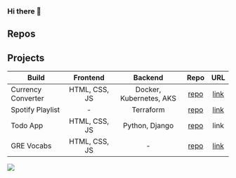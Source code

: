 ### Hi there 👋

<!-- # All My Projects

All of [Vidya's](https://vidyart29.github.io/) projects. -->

## Repos

<!---
|  Working Repo |  Repo urls |
| ------------- |------------- |
|  DevOps-and-CloudNative-Projects | [link](https://github.com/Vidyart29/DevOps-and-CloudNative-Projects)   |
|AWS | [link](https://github.com/Vidyart29/AWS)|
| DevOps  | [link](https://github.com/Vidyart29/DevOps)  |
| Portfolio  | [link](https://github.com/Vidyart29/vidyart29.github.io)  |
| | 
-->
## Projects
| Build   |   Frontend | Backend | Repo | URL |
| --------- | :------------------------------------------------: |:------------------------------------------------: | :------------------------------------------------: | :------------------------------------------------: | 
| Currency Converter | HTML, CSS, JS   | Docker, Kubernetes, AKS | [repo](https://github.com/Vidyart29/currencyAks) | [link](https://www.linkedin.com/posts/vidyarautela_im-delighted-to-share-that-ive-successfully-activity-7185212742734131202-soRx?utm_source=share&utm_medium=member_desktop) | 
| Spotify Playlist | -  | Terraform | [repo](https://github.com/Vidyart29/music-playlist) | [link](https://open.spotify.com/playlist/65qK5Gq1aK8HQ5KcJgPbxJ) | 
| Todo App | HTML, CSS, JS | Python, Django | [repo](https://github.com/Vidyart29/daily-todo) | link |
| GRE Vocabs | HTML, CSS, JS  | - | [repo](https://github.com/Vidyart29/GRE_Vocabulary) | [link](https://github.com/Vidyart29/GRE_Vocabulary) | 


<!--
**Vidyart29/Vidyart29** is a ✨ _special_ ✨ repository because its `README.md` (this file) appears on your GitHub profile.

Here are some ideas to get you started:

- 🔭 I’m currently working on ...
- 🌱 I’m currently learning ...
- 👯 I’m looking to collaborate on ...
- 🤔 I’m looking for help with ...
- 💬 Ask me about ...
- 📫 How to reach me: ...
- 😄 Pronouns: ...
- ⚡ Fun fact: ...
-->

[![](https://visitcount.itsvg.in/api?id=vidyarautela&label=Profile%20Views&icon=0&pretty=false)](https://visitcount.itsvg.in)
